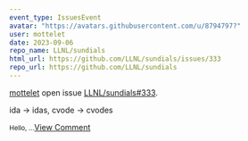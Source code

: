 ```yaml
---
event_type: IssuesEvent
avatar: "https://avatars.githubusercontent.com/u/8794797?"
user: mottelet
date: 2023-09-06
repo_name: LLNL/sundials
html_url: https://github.com/LLNL/sundials/issues/333
repo_url: https://github.com/LLNL/sundials
---
```


<a href='https://github.com/mottelet' target='_blank'>mottelet</a> open issue <a href='https://github.com/LLNL/sundials/issues/333' target='_blank'>LLNL/sundials#333</a>.

<p>ida -> idas, cvode -> cvodes</p><small>Hello,...</small><a href='https://github.com/LLNL/sundials/issues/333' target='_blank'>View Comment</a>